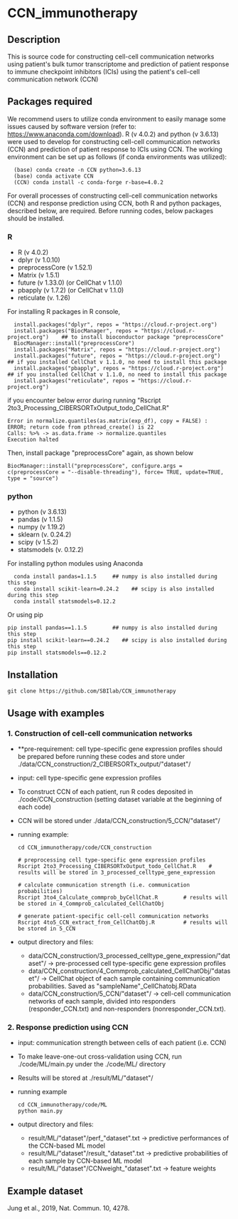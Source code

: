 # CCN_immunotherapy
## Description
This is source code for constructing cell-cell communication networks using patient's bulk tumor transcriptome and prediction of patient response to immune checkpoint inhibitors (ICIs) using the patient's cell-cell communication network (CCN)

## Packages required
We recommend users to utilize conda environment to easily manage some issues caused by software version (refer to: https://www.anaconda.com/download). 
R (v 4.0.2) and python (v 3.6.13) were used to develop for constructing cell-cell communication networks (CCN) and prediction of patient response to ICIs using CCN.
The working environment can be set up as follows (if conda environments was utilized):

      (base) conda create -n CCN python=3.6.13
      (base) conda activate CCN
      (CCN) conda install -c conda-forge r-base=4.0.2

For overall processes of constructing cell-cell communication networks (CCN) and response prediction using CCN, both R and python packages, described below, are required.
Before running codes, below packages should be installed.

### R
- R (v 4.0.2)
- dplyr (v 1.0.10)
- preprocessCore (v 1.52.1)
- Matrix (v 1.5.1)
- future (v 1.33.0) (or CellChat v 1.1.0)
- pbapply (v 1.7.2) (or CellChat v 1.1.0)
- reticulate (v. 1.26)


For installing R packages in R console,

      install.packages("dplyr", repos = "https://cloud.r-project.org")
      install.packages("BiocManager", repos = "https://cloud.r-project.org")    ## to install bioconductor package "preprocessCore"
      BiocManager::install("preprocessCore") 
      install.packages("Matrix", repos = "https://cloud.r-project.org")
      install.packages("future", repos = "https://cloud.r-project.org")      ## if you installed CellChat v 1.1.0, no need to install this package
      install.packages("pbapply", repos = "https://cloud.r-project.org")     ## if you installed CellChat v 1.1.0, no need to install this package
      install.packages("reticulate", repos = "https://cloud.r-project.org") 

if you encounter below error during running "Rscript 2to3_Processing_CIBERSORTxOutput_todo_CellChat.R"
    
    Error in normalize.quantiles(as.matrix(exp_df), copy = FALSE) :  
    ERROR; return code from pthread_create() is 22 
    Calls: %>% -> as.data.frame -> normalize.quantiles 
    Execution halted 
Then, install package "preprocessCore" again, as shown below

    BiocManager::install("preprocessCore", configure.args = c(preprocessCore = "--disable-threading"), force= TRUE, update=TRUE, type = "source")

### python
- python (v 3.6.13)
- pandas (v 1.1.5)
- numpy (v 1.19.2)
- sklearn (v. 0.24.2)
- scipy (v 1.5.2)
- statsmodels (v. 0.12.2)


For installing python modules using Anaconda

      conda install pandas=1.1.5     ## numpy is also installed during this step
      conda install scikit-learn=0.24.2    ## scipy is also installed during this step
      conda install statsmodels=0.12.2
Or using pip

    pip install pandas==1.1.5        ## numpy is also installed during this step
    pip install scikit-learn==0.24.2    ## scipy is also installed during this step
    pip install statsmodels==0.12.2 
      

## Installation

    git clone https://github.com/SBIlab/CCN_immunotherapy


## Usage with examples
### 1. Construction of cell-cell communication networks
- **pre-requirement: cell type-specific gene expression profiles should be prepared before running these codes and store under ./data/CCN_construction/2_CIBERSORTx_output/"dataset"/
- input: cell type-specific gene expression profiles
- To construct CCN of each patient, run R codes deposited in ./code/CCN_construction (setting dataset variable at the beginning of each code)
- CCN will be stored under ./data/CCN_construction/5_CCN/"dataset"/
- running example:
  
      cd CCN_immunotherapy/code/CCN_construction
      
      # preprocessing cell type-specific gene expression profiles
      Rscript 2to3_Processing_CIBERSORTxOutput_todo_CellChat.R    # results will be stored in 3_processed_celltype_gene_expression

      # calculate communication strength (i.e. communication probabilities)
      Rscript 3to4_Calculate_commprob_byCellChat.R        # results will be stored in 4_Commprob_calculated_CellChatObj

      # generate patient-specific cell-cell communication networks
      Rscript 4to5_CCN_extract_from_CellChatObj.R         # results will be stored in 5_CCN
- output directory and files:

    - data/CCN_construction/3_processed_celltype_gene_expression/"dataset"/ -> pre-processed cell type-specific gene expression profiles
    - data/CCN_construction/4_Commprob_calculated_CellChatObj/"dataset"/ -> CellChat object of each sample containing communication probabilities. Saved as "sampleName"_CellChatobj.RData
    - data/CCN_construction/5_CCN/"dataset"/ -> cell-cell communication networks of each sample, divided into responders (responder_CCN.txt) and non-responders (nonresponder_CCN.txt). 


### 2. Response prediction using CCN
- input: communication strength between cells of each patient (i.e. CCN)
- To make leave-one-out cross-validation using CCN, run ./code/ML/main.py under the ./code/ML/ directory
- Results will be stored at ./result/ML/"dataset"/
- running example

      cd CCN_immunotherapy/code/ML
      python main.py
- output directory and files:

    - result/ML/"dataset"/perf_"dataset".txt -> predictive performances of the CCN-based ML model
    - result/ML/"dataset"/result_"dataset".txt -> predictive probabilities of each sample by CCN-based ML model
    - result/ML/"dataset"/CCNweight_"dataset".txt -> feature weights

## Example dataset
Jung et al., 2019, Nat. Commun. 10, 4278.
